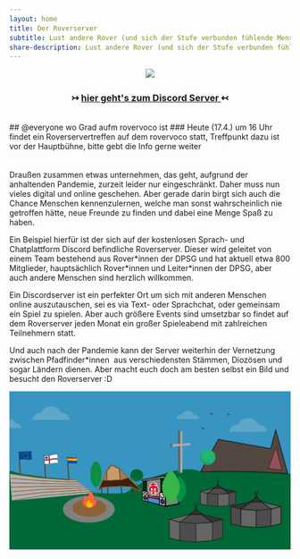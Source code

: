 ```yaml
---
layout: home
title: Der Roverserver
subtitle: Lust andere Rover (und sich der Stufe verbunden fühlende Menschen) kennenzulernen?
share-description: Lust andere Rover (und sich der Stufe verbunden fühlende Menschen) kennenzulernen? ↣ [rover.de/discord](https://rover.de/discord)
---
```

<div align="center">
<a href="invite/"> 
  <img src="https://img.shields.io/discord/712004108344885341?color=cc1f2f&label=Discord&logo=Discord&logoColor=cc1f2f&style=for-the-badge" width="30%"/> 
</a>
  <br>
 
  <h3>↣ <a href="invite/"> hier geht's zum Discord Server </a>↢ </h3>
</div>
<br>
## @everyone wo Grad aufm rovervoco ist
### Heute (17.4.) um 16 Uhr findet ein Roverservertreffen auf dem rovervoco statt, Treffpunkt dazu ist vor der Hauptbühne, bitte gebt die Info gerne weiter
<br><br><br>
Draußen zusammen etwas unternehmen, das geht, aufgrund der anhaltenden Pandemie, zurzeit leider nur eingeschränkt. Daher muss nun vieles digital und online geschehen. Aber gerade darin birgt sich auch die Chance Menschen kennenzulernen, welche man sonst wahrscheinlich nie getroffen hätte, neue Freunde zu finden und dabei eine Menge Spaß zu haben. 

Ein Beispiel hierfür ist der sich auf der kostenlosen Sprach- und Chatplattform Discord befindliche Roverserver. Dieser wird geleitet von einem Team bestehend aus Rover\*innen der DPSG und hat aktuell etwa 800 Mitglieder, hauptsächlich Rover\*innen und Leiter\*innen der DPSG, aber auch andere Menschen sind herzlich willkommen. 

Ein Discordserver ist ein perfekter Ort um sich mit anderen Menschen online auszutauschen, sei es via Text- oder Sprachchat, oder gemeinsam ein Spiel zu spielen. Aber auch größere Events sind umsetzbar so findet auf dem Roverserver jeden Monat ein großer Spieleabend mit zahlreichen Teilnehmern statt. 

Und auch nach der Pandemie kann der Server weiterhin der Vernetzung zwischen Pfadfinder\*innen  aus verschiedensten Stämmen, Diozösen und sogar Ländern dienen. 
Aber macht euch doch am besten selbst ein Bild und besucht den Roverserver :D

![Westernohe Stilisiert](assets/img/Westernohe-logo-alt.png)
